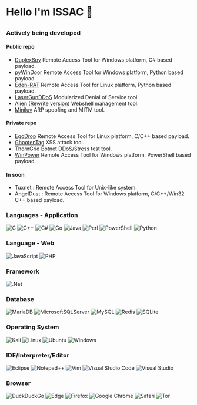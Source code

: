 # Hello I'm ISSAC 👋
## <script>alert(/This is not executable...is it?/);</script>

<!--
**iss4cf0ng/iss4cf0ng** is a ✨ _special_ ✨ repository because its `README.md` (this file) appears on your GitHub profile.

Here are some ideas to get you started:

- 🔭 I’m currently working on ...
- 🌱 I’m currently learning ...
- 👯 I’m looking to collaborate on ...
- 🤔 I’m looking for help with ...
- 💬 Ask me about ...
- 📫 How to reach me: ...
- 😄 Pronouns: ...
- ⚡ Fun fact: ...
-->

<!--
![](https://github-readme-stats.vercel.app/api?username=iss4cf0ng&show_icons=true&theme=dark)
![](https://github-readme-stats.vercel.app/api/top-langs/?username=iss4cf0ng&exclude_repo=iss4cf0ng,iss4cf0ng.github.io)
-->

<h3 aligin="left">Actively being developed</h3>
<h4 aligin="left">Public repo</h4>

- [DuplexSpy](https://github.com/iss4cf0ng/DuplexSpyCS) Remote Access Tool for Windows platform, C# based payload.
- [pyWinDoor](https://github.com/iss4cf0ng/pyWinDoor) Remote Access Tool for Windows platform, Python based payload.
- [Eden-RAT](https://github.com/iss4cf0ng/Eden-RAT) Remote Access Tool for Linux platform, Python based payload.
- [LaserGunDDoS](https://github.com/iss4cf0ng/LaserGunDDoS) Modularized Denial of Service tool.
- [Alien (Rewrite version)](https://github.com/iss4cf0ng/Alien) Webshell management tool.
- [Miniluv](https://github.com/iss4cf0ng/Miniluv) ARP spoofing and MITM tool.

<h4 aligin="left">Private repo</h4>

- [EgoDrop](https://github.com/iss4cf0ng/EgoDrop) Remote Access Tool for Linux platform, C/C++ based payload.
- [GhootenTag](https://github.com/iss4cf0ng/GhootenTag) XSS attack tool.
- [ThornGrid](https://github.com/iss4cf0ng/ThornGrid) Botnet DDoS/Stress test tool.
- [WinPower](https://github.com/iss4cf0ng/WinPower) Remote Access Tool for Windows platform, PowerShell based payload.

<h4 aligin="left">In soon</h4>

- Tuxnet : Remote Access Tool for Unix-like system.
- AngelDust : Remote Access Tool for Windows platform, C/C++/Win32 C++ based payload.

<h3 align="left">Languages - Application</h3>

![C](https://img.shields.io/badge/c-%2300599C.svg?style=for-the-badge&logo=c&logoColor=white)
![C++](https://img.shields.io/badge/c++-%2300599C.svg?style=for-the-badge&logo=c%2B%2B&logoColor=white)
![C#](https://img.shields.io/badge/c%23-%23239120.svg?style=for-the-badge&logo=csharp&logoColor=white)
![Go](https://img.shields.io/badge/go-%2300ADD8.svg?style=for-the-badge&logo=go&logoColor=white)
![Java](https://img.shields.io/badge/java-%23ED8B00.svg?style=for-the-badge&logo=openjdk&logoColor=white)
![Perl](https://img.shields.io/badge/perl-%2339457E.svg?style=for-the-badge&logo=perl&logoColor=white)
![PowerShell](https://img.shields.io/badge/PowerShell-%235391FE.svg?style=for-the-badge&logo=powershell&logoColor=white)
![Python](https://img.shields.io/badge/python-3670A0?style=for-the-badge&logo=python&logoColor=ffdd54)

<h3 align="left">Language - Web</h3>

![JavaScript](https://img.shields.io/badge/javascript-%23323330.svg?style=for-the-badge&logo=javascript&logoColor=%23F7DF1E)
![PHP](https://img.shields.io/badge/php-%23777BB4.svg?style=for-the-badge&logo=php&logoColor=white)

<h3 align="left">Framework</h3>

![.Net](https://img.shields.io/badge/.NET-5C2D91?style=for-the-badge&logo=.net&logoColor=white)

<h3 align="left">Database</h3>

![MariaDB](https://img.shields.io/badge/MariaDB-003545?style=for-the-badge&logo=mariadb&logoColor=white)
![MicrosoftSQLServer](https://img.shields.io/badge/Microsoft%20SQL%20Server-CC2927?style=for-the-badge&logo=microsoft%20sql%20server&logoColor=white)
![MySQL](https://img.shields.io/badge/mysql-4479A1.svg?style=for-the-badge&logo=mysql&logoColor=white)
![Redis](https://img.shields.io/badge/redis-%23DD0031.svg?style=for-the-badge&logo=redis&logoColor=white)
![SQLite](https://img.shields.io/badge/sqlite-%2307405e.svg?style=for-the-badge&logo=sqlite&logoColor=white)

<h3 align="left">Operating System</h3>

![Kali](https://img.shields.io/badge/Kali-268BEE?style=for-the-badge&logo=kalilinux&logoColor=white)
![Linux](https://img.shields.io/badge/Linux-FCC624?style=for-the-badge&logo=linux&logoColor=black)
![Ubuntu](https://img.shields.io/badge/Ubuntu-E95420?style=for-the-badge&logo=ubuntu&logoColor=white)
![Windows](https://img.shields.io/badge/Windows-0078D6?style=for-the-badge&logo=windows&logoColor=white)

<h3 align="left">IDE/Interpreter/Editor</h3>

![Eclipse](https://img.shields.io/badge/Eclipse-FE7A16.svg?style=for-the-badge&logo=Eclipse&logoColor=white)
![Notepad++](https://img.shields.io/badge/Notepad++-90E59A.svg?style=for-the-badge&logo=notepad%2b%2b&logoColor=black)
![Vim](https://img.shields.io/badge/VIM-%2311AB00.svg?style=for-the-badge&logo=vim&logoColor=white)
![Visual Studio Code](https://img.shields.io/badge/Visual%20Studio%20Code-0078d7.svg?style=for-the-badge&logo=visual-studio-code&logoColor=white)
![Visual Studio](https://img.shields.io/badge/Visual%20Studio-5C2D91.svg?style=for-the-badge&logo=visual-studio&logoColor=white)

<h3 align="left">Browser</h3>

![DuckDuckGo](https://img.shields.io/badge/duckduckgo-de5833?style=for-the-badge&logo=duckduckgo&logoColor=white)
![Edge](https://img.shields.io/badge/Edge-0078D7?style=for-the-badge&logo=Microsoft-edge&logoColor=white)
![Firefox](https://img.shields.io/badge/Firefox-FF7139?style=for-the-badge&logo=Firefox-Browser&logoColor=white)
![Google Chrome](https://img.shields.io/badge/Google%20Chrome-4285F4?style=for-the-badge&logo=GoogleChrome&logoColor=white)
![Safari](https://img.shields.io/badge/Safari-000000?style=for-the-badge&logo=Safari&logoColor=white)
![Tor](https://img.shields.io/badge/Tor-7D4698?style=for-the-badge&logo=Tor-Browser&logoColor=white)

<!--

## Reading lists
### Windows

| Name                                       |
|--------------------------------------------|
| Windows Internals, Part 1                  |
| Windows Internals, Part 2                  |
| 完全 OS 核心精修 - 熟稔 Windows API 基礎篇 |
| 完全 OS 核心精修 - 熟稔 Windows API 高級篇 |

### Linux


### Pentest

| Name                              |
|-----------------------------------|
| 域滲透攻防指南                    |
| ATT & CK 視角下的紅藍對抗實戰指南 |
| 紅隊實戰寶典之內網滲透測試        |
| 紅藍對抗：近源滲透實戰寶典        |
| 內網滲透實戰攻略                  |

### Coding


-->
